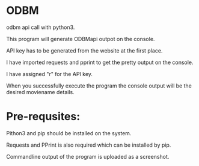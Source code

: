 # ODBM
odbm api call with python3.

This program will generate ODBMapi outpot on the console.

API key has to be generated from the website at the first place.

I have imported requests and pprint to get the pretty output on the console.

I have assigned "r" for the API key.

When you successfully execute the program the console output will be the desired moviename details.

Pre-requsites:
==============

Pithon3 and pip should be installed on the system.

Requests and PPrint is also required which can be installed by pip.


Commandline output of the program is uploaded as a screenshot.

